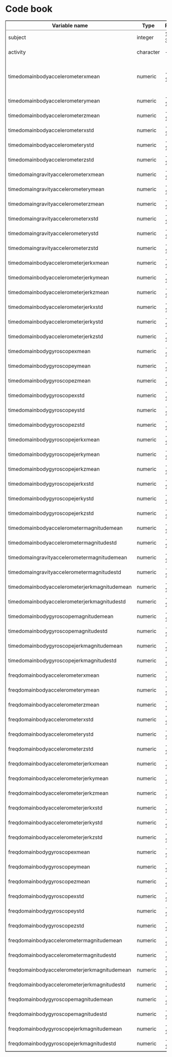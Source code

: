 
# Code book



<table border="2" cellspacing="0" cellpadding="6" rules="groups" frame="hsides">


<colgroup>
<col  class="left" />

<col  class="left" />

<col  class="left" />

<col  class="left" />
</colgroup>
<thead>
<tr>
<th scope="col" class="left">Variable name</th>
<th scope="col" class="left">Type</th>
<th scope="col" class="left">Range</th>
<th scope="col" class="left">Description</th>
</tr>
</thead>

<tbody>
<tr>
<td class="left">subject</td>
<td class="left">integer</td>
<td class="left">1 to 30</td>
<td class="left">Subject id</td>
</tr>


<tr>
<td class="left">activity</td>
<td class="left">character</td>
<td class="left">-</td>
<td class="left">Subject's activity</td>
</tr>


<tr>
<td class="left">timedomainbodyaccelerometerxmean</td>
<td class="left">numeric</td>
<td class="left">-1 to 1</td>
<td class="left">Mean body acceleration along x in the time domain</td>
</tr>


<tr>
<td class="left">timedomainbodyaccelerometerymean</td>
<td class="left">numeric</td>
<td class="left">-1 to 1</td>
<td class="left">&#xa0;</td>
</tr>


<tr>
<td class="left">timedomainbodyaccelerometerzmean</td>
<td class="left">numeric</td>
<td class="left">-1 to 1</td>
<td class="left">&#xa0;</td>
</tr>


<tr>
<td class="left">timedomainbodyaccelerometerxstd</td>
<td class="left">numeric</td>
<td class="left">-1 to 1</td>
<td class="left">&#xa0;</td>
</tr>


<tr>
<td class="left">timedomainbodyaccelerometerystd</td>
<td class="left">numeric</td>
<td class="left">-1 to 1</td>
<td class="left">&#xa0;</td>
</tr>


<tr>
<td class="left">timedomainbodyaccelerometerzstd</td>
<td class="left">numeric</td>
<td class="left">-1 to 1</td>
<td class="left">&#xa0;</td>
</tr>


<tr>
<td class="left">timedomaingravityaccelerometerxmean</td>
<td class="left">numeric</td>
<td class="left">-1 to 1</td>
<td class="left">&#xa0;</td>
</tr>


<tr>
<td class="left">timedomaingravityaccelerometerymean</td>
<td class="left">numeric</td>
<td class="left">-1 to 1</td>
<td class="left">&#xa0;</td>
</tr>


<tr>
<td class="left">timedomaingravityaccelerometerzmean</td>
<td class="left">numeric</td>
<td class="left">-1 to 1</td>
<td class="left">&#xa0;</td>
</tr>


<tr>
<td class="left">timedomaingravityaccelerometerxstd</td>
<td class="left">numeric</td>
<td class="left">-1 to 1</td>
<td class="left">&#xa0;</td>
</tr>


<tr>
<td class="left">timedomaingravityaccelerometerystd</td>
<td class="left">numeric</td>
<td class="left">-1 to 1</td>
<td class="left">&#xa0;</td>
</tr>


<tr>
<td class="left">timedomaingravityaccelerometerzstd</td>
<td class="left">numeric</td>
<td class="left">-1 to 1</td>
<td class="left">&#xa0;</td>
</tr>


<tr>
<td class="left">timedomainbodyaccelerometerjerkxmean</td>
<td class="left">numeric</td>
<td class="left">-1 to 1</td>
<td class="left">&#xa0;</td>
</tr>


<tr>
<td class="left">timedomainbodyaccelerometerjerkymean</td>
<td class="left">numeric</td>
<td class="left">-1 to 1</td>
<td class="left">&#xa0;</td>
</tr>


<tr>
<td class="left">timedomainbodyaccelerometerjerkzmean</td>
<td class="left">numeric</td>
<td class="left">-1 to 1</td>
<td class="left">&#xa0;</td>
</tr>


<tr>
<td class="left">timedomainbodyaccelerometerjerkxstd</td>
<td class="left">numeric</td>
<td class="left">-1 to 1</td>
<td class="left">&#xa0;</td>
</tr>


<tr>
<td class="left">timedomainbodyaccelerometerjerkystd</td>
<td class="left">numeric</td>
<td class="left">-1 to 1</td>
<td class="left">&#xa0;</td>
</tr>


<tr>
<td class="left">timedomainbodyaccelerometerjerkzstd</td>
<td class="left">numeric</td>
<td class="left">-1 to 1</td>
<td class="left">&#xa0;</td>
</tr>


<tr>
<td class="left">timedomainbodygyroscopexmean</td>
<td class="left">numeric</td>
<td class="left">-1 to 1</td>
<td class="left">&#xa0;</td>
</tr>


<tr>
<td class="left">timedomainbodygyroscopeymean</td>
<td class="left">numeric</td>
<td class="left">-1 to 1</td>
<td class="left">&#xa0;</td>
</tr>


<tr>
<td class="left">timedomainbodygyroscopezmean</td>
<td class="left">numeric</td>
<td class="left">-1 to 1</td>
<td class="left">&#xa0;</td>
</tr>


<tr>
<td class="left">timedomainbodygyroscopexstd</td>
<td class="left">numeric</td>
<td class="left">-1 to 1</td>
<td class="left">&#xa0;</td>
</tr>


<tr>
<td class="left">timedomainbodygyroscopeystd</td>
<td class="left">numeric</td>
<td class="left">-1 to 1</td>
<td class="left">&#xa0;</td>
</tr>


<tr>
<td class="left">timedomainbodygyroscopezstd</td>
<td class="left">numeric</td>
<td class="left">-1 to 1</td>
<td class="left">&#xa0;</td>
</tr>


<tr>
<td class="left">timedomainbodygyroscopejerkxmean</td>
<td class="left">numeric</td>
<td class="left">-1 to 1</td>
<td class="left">&#xa0;</td>
</tr>


<tr>
<td class="left">timedomainbodygyroscopejerkymean</td>
<td class="left">numeric</td>
<td class="left">-1 to 1</td>
<td class="left">&#xa0;</td>
</tr>


<tr>
<td class="left">timedomainbodygyroscopejerkzmean</td>
<td class="left">numeric</td>
<td class="left">-1 to 1</td>
<td class="left">&#xa0;</td>
</tr>


<tr>
<td class="left">timedomainbodygyroscopejerkxstd</td>
<td class="left">numeric</td>
<td class="left">-1 to 1</td>
<td class="left">&#xa0;</td>
</tr>


<tr>
<td class="left">timedomainbodygyroscopejerkystd</td>
<td class="left">numeric</td>
<td class="left">-1 to 1</td>
<td class="left">&#xa0;</td>
</tr>


<tr>
<td class="left">timedomainbodygyroscopejerkzstd</td>
<td class="left">numeric</td>
<td class="left">-1 to 1</td>
<td class="left">&#xa0;</td>
</tr>


<tr>
<td class="left">timedomainbodyaccelerometermagnitudemean</td>
<td class="left">numeric</td>
<td class="left">-1 to 1</td>
<td class="left">&#xa0;</td>
</tr>


<tr>
<td class="left">timedomainbodyaccelerometermagnitudestd</td>
<td class="left">numeric</td>
<td class="left">-1 to 1</td>
<td class="left">&#xa0;</td>
</tr>


<tr>
<td class="left">timedomaingravityaccelerometermagnitudemean</td>
<td class="left">numeric</td>
<td class="left">-1 to 1</td>
<td class="left">&#xa0;</td>
</tr>


<tr>
<td class="left">timedomaingravityaccelerometermagnitudestd</td>
<td class="left">numeric</td>
<td class="left">-1 to 1</td>
<td class="left">&#xa0;</td>
</tr>


<tr>
<td class="left">timedomainbodyaccelerometerjerkmagnitudemean</td>
<td class="left">numeric</td>
<td class="left">-1 to 1</td>
<td class="left">&#xa0;</td>
</tr>


<tr>
<td class="left">timedomainbodyaccelerometerjerkmagnitudestd</td>
<td class="left">numeric</td>
<td class="left">-1 to 1</td>
<td class="left">&#xa0;</td>
</tr>


<tr>
<td class="left">timedomainbodygyroscopemagnitudemean</td>
<td class="left">numeric</td>
<td class="left">-1 to 1</td>
<td class="left">&#xa0;</td>
</tr>


<tr>
<td class="left">timedomainbodygyroscopemagnitudestd</td>
<td class="left">numeric</td>
<td class="left">-1 to 1</td>
<td class="left">&#xa0;</td>
</tr>


<tr>
<td class="left">timedomainbodygyroscopejerkmagnitudemean</td>
<td class="left">numeric</td>
<td class="left">-1 to 1</td>
<td class="left">&#xa0;</td>
</tr>


<tr>
<td class="left">timedomainbodygyroscopejerkmagnitudestd</td>
<td class="left">numeric</td>
<td class="left">-1 to 1</td>
<td class="left">&#xa0;</td>
</tr>


<tr>
<td class="left">freqdomainbodyaccelerometerxmean</td>
<td class="left">numeric</td>
<td class="left">-1 to 1</td>
<td class="left">&#xa0;</td>
</tr>


<tr>
<td class="left">freqdomainbodyaccelerometerymean</td>
<td class="left">numeric</td>
<td class="left">-1 to 1</td>
<td class="left">&#xa0;</td>
</tr>


<tr>
<td class="left">freqdomainbodyaccelerometerzmean</td>
<td class="left">numeric</td>
<td class="left">-1 to 1</td>
<td class="left">&#xa0;</td>
</tr>


<tr>
<td class="left">freqdomainbodyaccelerometerxstd</td>
<td class="left">numeric</td>
<td class="left">-1 to 1</td>
<td class="left">&#xa0;</td>
</tr>


<tr>
<td class="left">freqdomainbodyaccelerometerystd</td>
<td class="left">numeric</td>
<td class="left">-1 to 1</td>
<td class="left">&#xa0;</td>
</tr>


<tr>
<td class="left">freqdomainbodyaccelerometerzstd</td>
<td class="left">numeric</td>
<td class="left">-1 to 1</td>
<td class="left">&#xa0;</td>
</tr>


<tr>
<td class="left">freqdomainbodyaccelerometerjerkxmean</td>
<td class="left">numeric</td>
<td class="left">-1 to 1</td>
<td class="left">&#xa0;</td>
</tr>


<tr>
<td class="left">freqdomainbodyaccelerometerjerkymean</td>
<td class="left">numeric</td>
<td class="left">-1 to 1</td>
<td class="left">&#xa0;</td>
</tr>


<tr>
<td class="left">freqdomainbodyaccelerometerjerkzmean</td>
<td class="left">numeric</td>
<td class="left">-1 to 1</td>
<td class="left">&#xa0;</td>
</tr>


<tr>
<td class="left">freqdomainbodyaccelerometerjerkxstd</td>
<td class="left">numeric</td>
<td class="left">-1 to 1</td>
<td class="left">&#xa0;</td>
</tr>


<tr>
<td class="left">freqdomainbodyaccelerometerjerkystd</td>
<td class="left">numeric</td>
<td class="left">-1 to 1</td>
<td class="left">&#xa0;</td>
</tr>


<tr>
<td class="left">freqdomainbodyaccelerometerjerkzstd</td>
<td class="left">numeric</td>
<td class="left">-1 to 1</td>
<td class="left">&#xa0;</td>
</tr>


<tr>
<td class="left">freqdomainbodygyroscopexmean</td>
<td class="left">numeric</td>
<td class="left">-1 to 1</td>
<td class="left">&#xa0;</td>
</tr>


<tr>
<td class="left">freqdomainbodygyroscopeymean</td>
<td class="left">numeric</td>
<td class="left">-1 to 1</td>
<td class="left">&#xa0;</td>
</tr>


<tr>
<td class="left">freqdomainbodygyroscopezmean</td>
<td class="left">numeric</td>
<td class="left">-1 to 1</td>
<td class="left">&#xa0;</td>
</tr>


<tr>
<td class="left">freqdomainbodygyroscopexstd</td>
<td class="left">numeric</td>
<td class="left">-1 to 1</td>
<td class="left">&#xa0;</td>
</tr>


<tr>
<td class="left">freqdomainbodygyroscopeystd</td>
<td class="left">numeric</td>
<td class="left">-1 to 1</td>
<td class="left">&#xa0;</td>
</tr>


<tr>
<td class="left">freqdomainbodygyroscopezstd</td>
<td class="left">numeric</td>
<td class="left">-1 to 1</td>
<td class="left">&#xa0;</td>
</tr>


<tr>
<td class="left">freqdomainbodyaccelerometermagnitudemean</td>
<td class="left">numeric</td>
<td class="left">-1 to 1</td>
<td class="left">&#xa0;</td>
</tr>


<tr>
<td class="left">freqdomainbodyaccelerometermagnitudestd</td>
<td class="left">numeric</td>
<td class="left">-1 to 1</td>
<td class="left">&#xa0;</td>
</tr>


<tr>
<td class="left">freqdomainbodyaccelerometerjerkmagnitudemean</td>
<td class="left">numeric</td>
<td class="left">-1 to 1</td>
<td class="left">&#xa0;</td>
</tr>


<tr>
<td class="left">freqdomainbodyaccelerometerjerkmagnitudestd</td>
<td class="left">numeric</td>
<td class="left">-1 to 1</td>
<td class="left">&#xa0;</td>
</tr>


<tr>
<td class="left">freqdomainbodygyroscopemagnitudemean</td>
<td class="left">numeric</td>
<td class="left">-1 to 1</td>
<td class="left">&#xa0;</td>
</tr>


<tr>
<td class="left">freqdomainbodygyroscopemagnitudestd</td>
<td class="left">numeric</td>
<td class="left">-1 to 1</td>
<td class="left">&#xa0;</td>
</tr>


<tr>
<td class="left">freqdomainbodygyroscopejerkmagnitudemean</td>
<td class="left">numeric</td>
<td class="left">-1 to 1</td>
<td class="left">&#xa0;</td>
</tr>


<tr>
<td class="left">freqdomainbodygyroscopejerkmagnitudestd</td>
<td class="left">numeric</td>
<td class="left">-1 to 1</td>
<td class="left">&#xa0;</td>
</tr>
</tbody>
</table>
